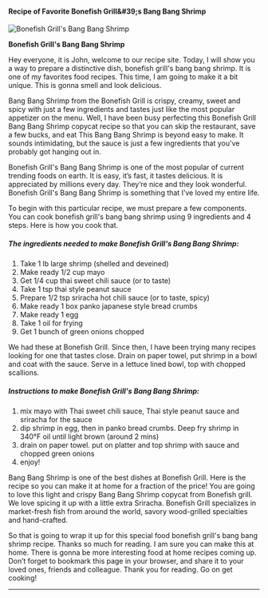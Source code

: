             

#### Recipe of Favorite Bonefish Grill&amp;#39;s Bang Bang Shrimp

![Bonefish Grill's Bang Bang Shrimp](https://img-global.cpcdn.com/recipes/24100070/751x532cq70/bonefish-grills-bang-bang-shrimp-recipe-main-photo.jpg)

**Bonefish Grill's Bang Bang Shrimp**

Hey everyone, it is John, welcome to our recipe site. Today, I will show you a way to prepare a distinctive dish, bonefish grill's bang bang shrimp. It is one of my favorites food recipes. This time, I am going to make it a bit unique. This is gonna smell and look delicious.

Bang Bang Shrimp from the Bonefish Grill is crispy, creamy, sweet and spicy with just a few ingredients and tastes just like the most popular appetizer on the menu. Well, I have been busy perfecting this Bonefish Grill Bang Bang Shrimp copycat recipe so that you can skip the restaurant, save a few bucks, and eat This Bang Bang Shrimp is beyond easy to make. It sounds intimidating, but the sauce is just a few ingredients that you've probably got hanging out in.

Bonefish Grill's Bang Bang Shrimp is one of the most popular of current trending foods on earth. It is easy, it’s fast, it tastes delicious. It is appreciated by millions every day. They’re nice and they look wonderful. Bonefish Grill's Bang Bang Shrimp is something that I’ve loved my entire life.

To begin with this particular recipe, we must prepare a few components. You can cook bonefish grill's bang bang shrimp using 9 ingredients and 4 steps. Here is how you cook that.

##### The ingredients needed to make Bonefish Grill's Bang Bang Shrimp:

1.  Take 1 lb large shrimp (shelled and deveined)
2.  Make ready 1/2 cup mayo
3.  Get 1/4 cup thai sweet chili sauce (or to taste)
4.  Take 1 tsp thai style peanut sauce
5.  Prepare 1/2 tsp sriracha hot chili sauce (or to taste, spicy)
6.  Make ready 1 box panko japanese style bread crumbs
7.  Make ready 1 egg
8.  Take 1 oil for frying
9.  Get 1 bunch of green onions chopped

We had these at Bonefish Grill. Since then, I have been trying many recipes looking for one that tastes close. Drain on paper towel, put shrimp in a bowl and coat with the sauce. Serve in a lettuce lined bowl, top with chopped scallions.

##### Instructions to make Bonefish Grill's Bang Bang Shrimp:

1.  mix mayo with Thai sweet chili sauce, Thai style peanut sauce and sriracha for the sauce
2.  dip shrimp in egg, then in panko bread crumbs. Deep fry shrimp in 340°F oil until light brown (around 2 mins)
3.  drain on paper towel. put on platter and top shrimp with sauce and chopped green onions
4.  enjoy!

Bang Bang Shrimp is one of the best dishes at Bonefish Grill. Here is the recipe so you can make it at home for a fraction of the price! You are going to love this light and crispy Bang Bang Shrimp copycat from Bonefish grill. We love spicing it up with a little extra Sriracha. Bonefish Grill specializes in market-fresh fish from around the world, savory wood-grilled specialties and hand-crafted.

So that is going to wrap it up for this special food bonefish grill's bang bang shrimp recipe. Thanks so much for reading. I am sure you can make this at home. There is gonna be more interesting food at home recipes coming up. Don’t forget to bookmark this page in your browser, and share it to your loved ones, friends and colleague. Thank you for reading. Go on get cooking!

* * *
